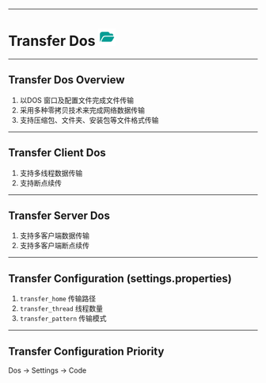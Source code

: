 
---
# Transfer Dos <img src="./favicon.svg" width="35" height="35">

---
## Transfer Dos Overview
1. 以DOS 窗口及配置文件完成文件传输
2. 采用多种零拷贝技术来完成网络数据传输
3. 支持压缩包、文件夹、安装包等文件格式传输

---
## Transfer Client Dos
1. 支持多线程数据传输
2. 支持断点续传


---
## Transfer Server Dos
1. 支持多客户端数据传输
2. 支持多客户端断点续传

---
## Transfer Configuration (settings.properties)
1. `transfer_home` 传输路径
2. `transfer_thread` 线程数量
3. `transfer_pattern` 传输模式

---
## Transfer Configuration Priority
Dos -> Settings -> Code






